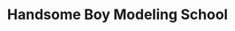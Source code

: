 ---
title: "Handsome Boy Modeling School"
summary: "**Handsome Boy Modeling School** was an American conceptual hip hop duo, active between 1999 and 2006, and founded by renowned producers and . Disguised under the fictional personalities of and Chest Rockwell, and ridiculed a snobbish consumerist faux glam lifestyle of an 'old money' upper society, supermodels, entertainment industry moguls, etc. In 1999, Dan and Paul released their debut concept album ** via label, loosely based on 'The Prettiest Week of My Life,' an episode from a short-lived Fox sitcom *Get a Life* . The band was named after a fictional Handsome Boy Modeling School, where Chris Elliott's character enrolled to become a male model. The album is notable for a very eclectic line-up of guest rappers, vocalists, co-producers, comedians, and featured musicians from different eras and a variety of genres not necessarily associated with hip hop. Some of the participants include , , , of the , as , , of , , , , of , , , , , and of , and , and many others. One of the singles from the album, *The Projects *, had been featured on soundtrack in 2001. The duo's second album, **, was released in 2004 by . Handsome Boy Modeling School continued working with some collaborators from the debut album , but also greatly expanded the list of featured artists: , , , of , , , , , , , , from , , , , , of , and of , , , , and comic . According to Prince Paul's 2006 Pitchfork interview, the band ceased all activities due to financial disagreement and internal conflicts between the two members. After Huston announced his retirement from the Handsome Boy Modeling School, no one from Nakamura's camp or label executives, not even a band manager, contacted him or gave any public comments."
image: "handsome-boy-modeling-school.jpg"
apple_music_artist_url: "https://music.apple.com/gb/artist/handsome-boy-modeling-school/14750132"
wikipedia_url: "none"
---